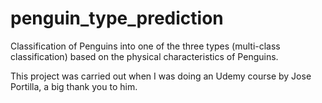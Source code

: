 # penguin_type_prediction
Classification of Penguins into one of the three types (multi-class classification) based on the physical characteristics of Penguins.

This project was carried out when I was doing an Udemy course by Jose Portilla, a big thank you to him.
